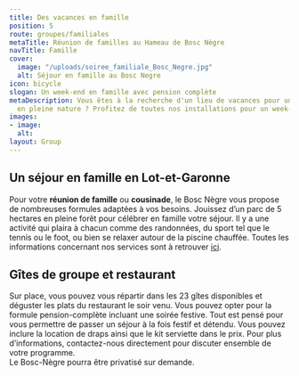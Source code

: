 ```yaml
---
title: Des vacances en famille
position: 5
route: groupes/familiales
metaTitle: Réunion de familles au Hameau de Bosc Nègre
navTitle: Famille
cover:
  image: "/uploads/soiree_familiale_Bosc_Negre.jpg"
  alt: Séjour en famille au Bosc Negre
icon: bicycle
slogan: Un week-end en famille avec pension complète
metaDescription: Vous êtes à la recherche d'un lieu de vacances pour une réunion familiale
  en pleine nature ? Profitez de toutes nos installations pour un week-end réussi
images:
- image: 
  alt: 
layout: Group
---
```


## Un séjour en famille en Lot-et-Garonne

Pour votre **réunion de famille** ou **cousinade**, le Bosc Nègre vous propose de nombreuses formules adaptées à vos besoins. Jouissez d’un parc de 5 hectares en pleine forêt pour célébrer en famille votre séjour. Il y a une activité qui plaira à chacun comme des randonnées, du sport tel que le tennis ou le foot, ou bien se relaxer autour de la piscine chauffée. Toutes les informations concernant nos services sont à retrouver [ici](http://boscnegre.netlify.com/activites/).

## Gîtes de groupe et restaurant

Sur place, vous pouvez vous répartir dans les 23 gîtes disponibles et déguster les plats du restaurant le soir venu. Vous pouvez opter pour la formule pension-complète incluant une soirée festive. Tout est pensé pour vous permettre de passer un séjour à la fois festif et détendu. Vous pouvez inclure la location de draps ainsi que le kit serviette dans le prix. Pour plus d’informations, contactez-nous directement pour discuter ensemble de votre programme.\
Le Bosc-Nègre pourra être privatisé sur demande.